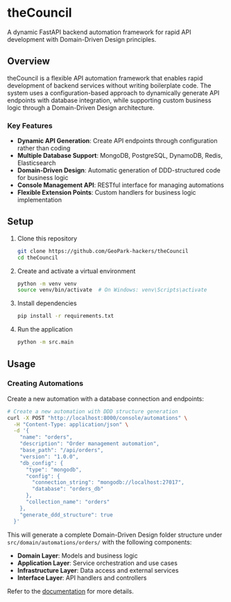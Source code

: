 # theCouncil

A dynamic FastAPI backend automation framework for rapid API development with Domain-Driven Design principles.

## Overview

theCouncil is a flexible API automation framework that enables rapid development of backend services without writing boilerplate code. The system uses a configuration-based approach to dynamically generate API endpoints with database integration, while supporting custom business logic through a Domain-Driven Design architecture.

### Key Features

- **Dynamic API Generation**: Create API endpoints through configuration rather than coding
- **Multiple Database Support**: MongoDB, PostgreSQL, DynamoDB, Redis, Elasticsearch
- **Domain-Driven Design**: Automatic generation of DDD-structured code for business logic
- **Console Management API**: RESTful interface for managing automations
- **Flexible Extension Points**: Custom handlers for business logic implementation

## Setup

1. Clone this repository
   ```bash
   git clone https://github.com/GeoPark-hackers/theCouncil
   cd theCouncil
   ```

2. Create and activate a virtual environment
   ```bash
   python -m venv venv
   source venv/bin/activate  # On Windows: venv\Scripts\activate
   ```

3. Install dependencies
   ```bash
   pip install -r requirements.txt
   ```

4. Run the application
   ```bash
   python -m src.main
   ```

## Usage

### Creating Automations

Create a new automation with a database connection and endpoints:

```bash
# Create a new automation with DDD structure generation
curl -X POST "http://localhost:8000/console/automations" \
  -H "Content-Type: application/json" \
  -d '{
    "name": "orders",
    "description": "Order management automation",
    "base_path": "/api/orders",
    "version": "1.0.0",
    "db_config": {
      "type": "mongodb",
      "config": {
        "connection_string": "mongodb://localhost:27017",
        "database": "orders_db"
      },
      "collection_name": "orders"
    },
    "generate_ddd_structure": true
  }'
```

This will generate a complete Domain-Driven Design folder structure under `src/domain/automations/orders/` with the following components:

- **Domain Layer**: Models and business logic
- **Application Layer**: Service orchestration and use cases
- **Infrastructure Layer**: Data access and external services
- **Interface Layer**: API handlers and controllers

Refer to the [documentation](./documents/creating_automations.md) for more details.
